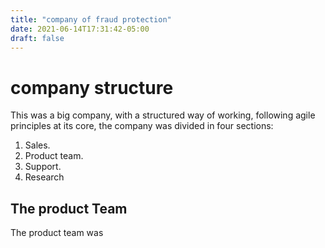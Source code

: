 ```yaml
---
title: "company of fraud protection"
date: 2021-06-14T17:31:42-05:00
draft: false
---
```

# company structure

This was a big company, with a structured way of working, following agile principles at its core, the company was divided in four sections:  

1. Sales.  
2. Product team.  
3. Support.
4. Research


## The product Team
The product team was 
